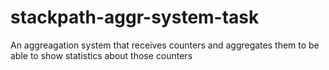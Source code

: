 # stackpath-aggr-system-task
An aggreagation system that receives counters and aggregates them to be able to show statistics about those counters
